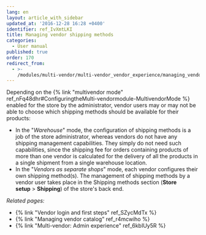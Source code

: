 ```yaml
---
lang: en
layout: article_with_sidebar
updated_at: '2016-12-28 16:28 +0400'
identifier: ref_IvXmtLKI
title: Managing vendor shipping methods
categories:
  - User manual
published: true
order: 170
redirect_from:
  - >-
    /modules/multi-vendor/multi-vendor_vendor_experience/managing_vendor_shipping_methods.html
---
```



Depending on the {% link "multivendor mode" ref_nFq48dhr#ConfiguringtheMulti-vendormodule-MultivendorMode %} enabled for the store by the administrator, vendor users may or may not be able to choose which shipping methods should be available for their products:

*   In the "_Warehouse_" mode, the configuration of shipping methods is a job of the store administrator, whereas vendors do not have any shipping management capabilities. They simply do not need such capabilities, since the shipping fee for orders containing products of more than one vendor is calculated for the delivery of all the products in a single shipment from a single warehouse location. 
*   In the "_Vendors as separate shops_" mode, each vendor configures their own shipping method(s). The management of shipping methods by a vendor user takes place in the Shipping methods section (**Store setup** > **Shipping**) of the store's back end. 

_Related pages:_

*   {% link "Vendor login and first steps" ref_SZycMdTx %}
*   {% link "Managing vendor catalog" ref_r4mcwiho %}
*   {% link "Multi-vendor: Admin experience" ref_6kbIUy5R %}
